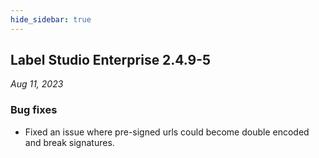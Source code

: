 ```yaml
---
hide_sidebar: true
---
```




## Label Studio Enterprise 2.4.9-5

*Aug 11, 2023*

### Bug fixes
- Fixed an issue where pre-signed urls could become double encoded and break signatures.

